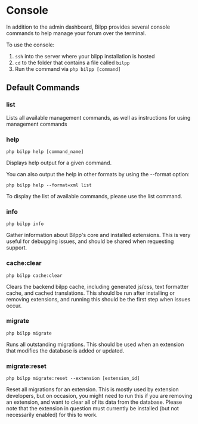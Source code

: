# Console

In addition to the admin dashboard, Bilpp provides several console commands to help manage your forum over the terminal.

To use the console:

1. `ssh` into the server where your bilpp installation is hosted
2. `cd` to the folder that contains a file called `bilpp`
3. Run the command via `php bilpp [command]`

## Default Commands

### list

Lists all available management commands, as well as instructions for using management commands

### help

`php bilpp help [command_name]`

Displays help output for a given command.

You can also output the help in other formats by using the --format option:

`php bilpp help --format=xml list`

To display the list of available commands, please use the list command.

### info

`php bilpp info`

Gather information about Bilpp's core and installed extensions. This is very useful for debugging issues, and should be shared when requesting support.

### cache:clear

`php bilpp cache:clear`

Clears the backend bilpp cache, including generated js/css, text formatter cache, and cached translations. This should be run after installing or removing extensions, and running this should be the first step when issues occur.

### migrate

`php bilpp migrate`

Runs all outstanding migrations. This should be used when an extension that modifies the database is added or updated.

### migrate:reset

`php bilpp migrate:reset --extension [extension_id]`

Reset all migrations for an extension. This is mostly used by extension developers, but on occasion, you might need to run this if you are removing an extension, and want to clear all of its data from the database. Please note that the extension in question must currently be installed (but not necessarily enabled) for this to work.
